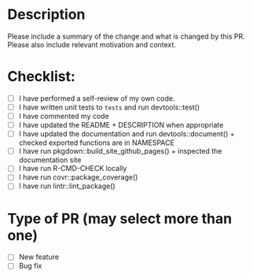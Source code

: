 # Description

Please include a summary of the change and what is changed by this PR. Please also include relevant motivation and context.


# Checklist:


* [ ] I have performed a self-review of my own code.
* [ ] I have written unit tests to `tests` and run devtools::test()
* [ ] I have commented my code
* [ ] I have updated the README + DESCRIPTION when appropriate
* [ ] I have updated the documentation and run devtools::document() + checked exported functions are in NAMESPACE
* [ ] I have run pkgdown::build_site_github_pages() + inspected the documentation site
* [ ] I have run R-CMD-CHECK locally
* [ ] I have run covr::package_coverage()
* [ ] I have run lintr::lint_package()

# Type of PR (may select more than one)

* [ ] New feature
* [ ] Bug fix
